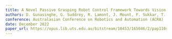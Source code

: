 ```yaml
---
title: A Novel Passive Grasping Robot Control Framework Towards Vision-Based Industrial Steel Bar Conveyor Removal
authors: D. Gunasinghe, G. Suddrey, R. Lamont, J. Mount, F. Sukkar, T. Vidal-Calleja, J. Roberts
conference: Australasian Conference on Robotics and Automation (ACRA)
date: December 2022
paper_url: https://opus.lib.uts.edu.au/bitstream/10453/165046/2/pap110s2.pdf
---
```


